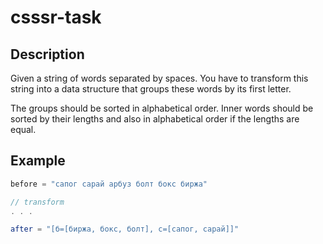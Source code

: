 # csssr-task

## Description

Given a string of words separated by spaces. You have to transform this string into a data structure that groups these words by its first letter.

The groups should be sorted in alphabetical order. Inner words should be sorted by their lengths and also in alphabetical order if the lengths are equal.

## Example

```java
before = "сапог сарай арбуз болт бокс биржа"

// transform
. . .

after = "[б=[биржа, бокс, болт], c=[caпог, сарай]]"
```
